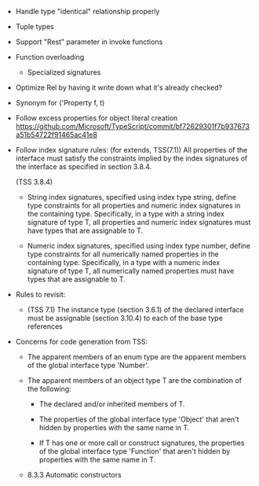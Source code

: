 * Handle type "identical" relationship properly

* Tuple types

* Support "Rest" parameter in invoke functions

* Function overloading

  - Specialized signatures

* Optimize Rel by having it write down what it's already checked?

* Synonym for ('Property f, t)

* Follow excess properties for object literal creation
  https://github.com/Microsoft/TypeScript/commit/bf72629301f7b937673a51b54722f91465ac41e8

* Follow index signature rules:
  (for extends, TSS(7.1)) All properties of the interface must
  satisfy the constraints implied by the index signatures of the
  interface as specified in section 3.8.4.

  (TSS 3.8.4)

  * String index signatures, specified using index type string, define
  type constraints for all properties and numeric index signatures in
  the containing type. Specifically, in a type with a string index
  signature of type T, all properties and numeric index signatures must
  have types that are assignable to T.

  * Numeric index signatures, specified using index type number, define
  type constraints for all numerically named properties in the
  containing type. Specifically, in a type with a numeric index
  signature of type T, all numerically named properties must have types
  that are assignable to T.

* Rules to revisit:

  * (TSS 7.1) The instance type (section 3.6.1) of the declared
  interface must be assignable (section 3.10.4) to each of the base
  type references

* Concerns for code generation from TSS:

  * The apparent members of an enum type are the apparent members of the
  global interface type 'Number'.

  * The apparent members of an object type T are the combination of the
    following:

    * The declared and/or inherited members of T.

    * The properties of the global interface type 'Object' that aren't hidden
      by properties with the same name in T.

    * If T has one or more call or construct signatures, the properties of the
      global interface type 'Function' that aren't hidden by properties with
      the same name in T.

  * 8.3.3 Automatic constructors

